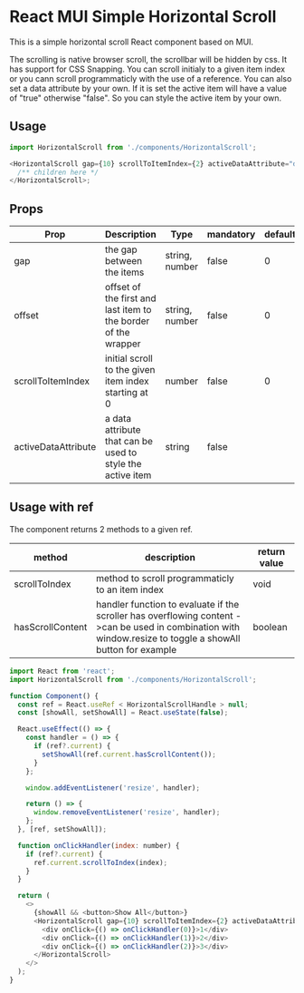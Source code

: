 # React MUI Simple Horizontal Scroll

This is a simple horizontal scroll React component based on MUI.

The scrolling is native browser scroll, the scrollbar will be hidden by css. It has support for CSS Snapping. You can scroll initialy to a given item index or you cann scroll programmaticly with the use of a reference. You can also set a data attribute by your own. If it is set the active item will have a value of "true" otherwise "false". So you can style the active item by your own.

## Usage

```javascript
import HorizontalScroll from './components/HorizontalScroll';

<HorizontalScroll gap={10} scrollToItemIndex={2} activeDataAttribute="data-active" offset={'2rem'}>
  /** children here */
</HorizontalScroll>;
```

## Props

| Prop                | Description                                                    | Type           | mandatory | default |
| ------------------- | -------------------------------------------------------------- | -------------- | --------- | ------- |
| gap                 | the gap between the items                                      | string, number | false     | 0       |
| offset              | offset of the first and last item to the border of the wrapper | string, number | false     | 0       |
| scrollToItemIndex   | initial scroll to the given item index starting at 0           | number         | false     | 0       |
| activeDataAttribute | a data attribute that can be used to style the active item     | string         | false     |         |

## Usage with ref

The component returns 2 methods to a given ref.

| method           | description                                                                                                                                                 | return value |
| ---------------- | ----------------------------------------------------------------------------------------------------------------------------------------------------------- | ------------ |
| scrollToIndex    | method to scroll programmaticly to an item index                                                                                                            | void         |
| hasScrollContent | handler function to evaluate if the scroller has overflowing content ->can be used in combination with window.resize to toggle a showAll button for example | boolean      |

```javascript
import React from 'react';
import HorizontalScroll from './components/HorizontalScroll';

function Component() {
  const ref = React.useRef < HorizontalScrollHandle > null;
  const [showAll, setShowAll] = React.useState(false);

  React.useEffect(() => {
    const handler = () => {
      if (ref?.current) {
        setShowAll(ref.current.hasScrollContent());
      }
    };

    window.addEventListener('resize', handler);

    return () => {
      window.removeEventListener('resize', handler);
    };
  }, [ref, setShowAll]);

  function onClickHandler(index: number) {
    if (ref?.current) {
      ref.current.scrollToIndex(index);
    }
  }

  return (
    <>
      {showAll && <button>Show All</button>}
      <HorizontalScroll gap={10} scrollToItemIndex={2} activeDataAttribute="data-active" offset={'2rem'} ref={ref}>
        <div onClick={() => onClickHandler(0)}>1</div>
        <div onClick={() => onClickHandler(1)}>2</div>
        <div onClick={() => onClickHandler(2)}>3</div>
      </HorizontalScroll>
    </>
  );
}
```
